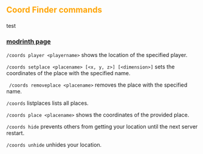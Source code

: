 ## <p style="color: orange;">Coord Finder commands </p>
test

### [modrinth page](https://modrinth.com/mod/coord-finder)

```/coords player <playername>``` shows the location of the specified player.

   ```/coords setplace <placename> [<x, y, z>] [<dimension>]``` sets the coordinates of the place with the specified name.
   
  ``` /coords removeplace <placename>``` removes the place with the specified name.

```/coords``` listplaces lists all places.

```/coords place <placename>``` shows the coordinates of the provided place.

```/coords hide``` prevents others from getting your location until the next server restart.

```/coords unhide``` unhides your location.
    